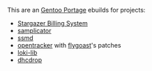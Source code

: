 This are an [Gentoo Portage](http://www.gentoo.org/) ebuilds for projects:

* [Stargazer Billing System](http://stg.dp.ua/)
* [samplicator](http://samplicator.googlecode.com/)
* [ssmd](https://gitorious.org/ssmd/)
* [opentracker](http://erdgeist.org/arts/software/opentracker/) with [flygoast](https://github.com/flygoast/opentracker)'s patches
* [loki-lib](http://loki-lib.sourceforge.net/)
* [dhcdrop](http://www.netpatch.ru/dhcdrop.html)